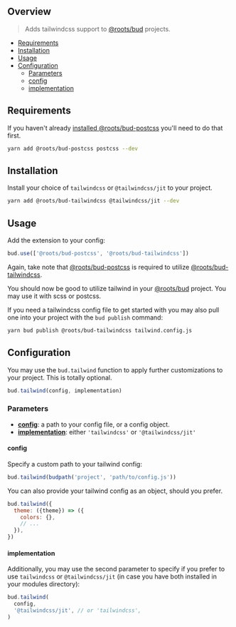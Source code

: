 ## Overview

> Adds tailwindcss support to [@roots/bud](https://github.com/roots/bud/tree/stable/README.md) projects.

- [Requirements](#Requirements)
- [Installation](#Installation)
- [Usage](#usage)
- [Configuration](#configuration)
  - [Parameters](#parameters)
  - [config](#config)
  - [implementation](#implementation)

## Requirements

If you haven't already [installed @roots/bud-postcss]([[base]]/packages/@roots/bud-postcss/README.md) you'll need to do that first.

```sh
yarn add @roots/bud-postcss postcss --dev
```

## Installation

Install your choice of `tailwindcss` or `@tailwindcss/jit` to your project.

```sh
yarn add @roots/bud-tailwindcss @tailwindcss/jit --dev
```

## Usage

Add the extension to your config:

```js
bud.use(['@roots/bud-postcss', '@roots/bud-tailwindcss'])
```

Again, take note that [@roots/bud-postcss]([[base]]/packages/@roots/bud-postcss/README.md) is required to utilize [@roots/bud-tailwindcss]([[base]]/packages/@roots/bud-tailwindcss/README.md).

You should now be good to utilize tailwind in your [@roots/bud](https://github.com/roots/bud/tree/stable/README.md) project. You may use it with scss or postcss.

If you need a tailwindcss config file to get started with you may also pull one into your project with the `bud publish` command:

```sh
yarn bud publish @roots/bud-tailwindcss tailwind.config.js
```

## Configuration

You may use the `bud.tailwind` function to apply further customizations to your project. This is totally optional.

```js
bud.tailwind(config, implementation)
```

### Parameters

- [**config**](#config): a path to your config file, or a config object.
- [**implementation**](#implementation): either `'tailwindcss'` or `'@tailwindcss/jit'`

#### config

Specify a custom path to your tailwind config:

```js
bud.tailwind(budpath('project', 'path/to/config.js'))
```

You can also provide your tailwind config as an object, should you prefer.

```js
bud.tailwind({
  theme: ({theme}) => ({
    colors: {},
    // ...
  }),
})
```

#### implementation

Additionally, you may use the second parameter to specify if you prefer to use `tailwindcss` or `@tailwindcss/jit` (in case you have both installed in your modules directory):

```js
bud.tailwind(
  config,
  '@tailwindcss/jit', // or 'tailwindcss',
)
```
